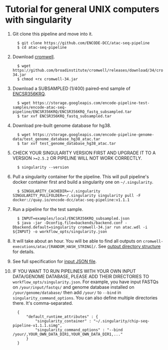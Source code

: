 Tutorial for general UNIX computers with singularity
====================================================

1. Git clone this pipeline and move into it.
    ```
      $ git clone https://github.com/ENCODE-DCC/atac-seq-pipeline
      $ cd atac-seq-pipeline
    ```

2. Download [cromwell](https://github.com/broadinstitute/cromwell).
    ```
      $ wget https://github.com/broadinstitute/cromwell/releases/download/34/cromwell-34.jar
      $ chmod +rx cromwell-34.jar
    ```

3. Download a SUBSAMPLED (1/400) paired-end sample of [ENCSR356KRQ](https://www.encodeproject.org/experiments/ENCSR356KRQ/).
    ```
      $ wget https://storage.googleapis.com/encode-pipeline-test-samples/encode-atac-seq-pipeline/ENCSR356KRQ/ENCSR356KRQ_fastq_subsampled.tar
      $ tar xvf ENCSR356KRQ_fastq_subsampled.tar
    ```

4. Download pre-built genome database for hg38.
    ```
      $ wget https://storage.googleapis.com/encode-pipeline-genome-data/test_genome_database_hg38_atac.tar
      $ tar xvf test_genome_database_hg38_atac.tar
    ```

5. CHECK YOUR SINGULARITY VERSION FIRST AND UPGRADE IT TO A VERSION `>=2.5.2` OR PIPELINE WILL NOT WORK CORRECTLY.
    ```
      $ singularity --version
    ```

6. Pull a singularity container for the pipeline. This will pull pipeline's docker container first and build a singularity one on `~/.singularity`.
    ```
      $ SINGULARITY_CACHEDIR=~/.singularity SINGULARITY_PULLFOLDER=~/.singularity singularity pull -F docker://quay.io/encode-dcc/atac-seq-pipeline:v1.1.1
    ```

7. Run a pipeline for the test sample.
    ```
      $ INPUT=examples/local/ENCSR356KRQ_subsampled.json
      $ java -jar -Dconfig.file=backends/backend.conf -Dbackend.default=singularity cromwell-34.jar run atac.wdl -i ${INPUT} -o workflow_opts/singularity.json
    ```

8. It will take about an hour. You will be able to find all outputs on `cromwell-executions/atac/[RANDOM_HASH_STRING]/`. See [output directory structure](output.md) for details.

9. See full specification for [input JSON file](input.md).

10. IF YOU WANT TO RUN PIPELINES WITH YOUR OWN INPUT DATA/GENOME DATABASE, PLEASE ADD THEIR DIRECTORIES TO `workflow_opts/singularity.json`. For example, you have input FASTQs on `/your/input/fastqs/` and genome database installed on `/your/genome/database/` then add `/your/` to `--bind` in `singularity_command_options`. You can also define multiple directories there. It's comma-separated.
    ```
      {
          "default_runtime_attributes" : {
              "singularity_container" : "~/.singularity/chip-seq-pipeline-v1.1.1.simg",
              "singularity_command_options" : "--bind /your/,YOUR_OWN_DATA_DIR1,YOUR_OWN_DATA_DIR1,..."
          }
      }
    ```